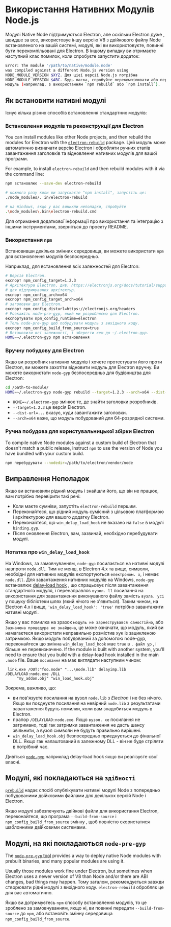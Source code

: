 # Використання Нативних Модулів Node.js

Модулі Native Node підтримуються Electron, але оскільки Electron дуже , швидше за все, використовує іншу версію V8 з двійкового файлу Node встановленого на вашій системі, модулі, які ви використовуєте, повинні бути перекомпільовані для Electron. В іншому випадку ви отримаєте наступний клас помилок, коли спробуєте запустити додаток:

```sh
Error: The module '/path/to/native/module.node'
was compiled against a different Node.js version using
NODE_MODULE_VERSION $XYZ. Для цієї версії Node.js потрібна
NODE_MODULE_VERSION $ABC. Будь ласка, спробуйте перекомпілювати або перевстановити
модуль (наприклад, з використанням `npm rebuild` або `npm install`).
```

## Як встановити нативні модулі

Існує кілька різних способів встановлення стандартних модулів:

### Встановлення модулів та реконструкції для Electron

You can install modules like other Node projects, and then rebuild the modules for Electron with the [`electron-rebuild`][electron-rebuild] package. Цей модуль може автоматично визначати версію Electron і обробляти ручних етапів завантаження заголовків та відновлення нативних модулів для вашої програми.

For example, to install `electron-rebuild` and then rebuild modules with it via the command line:

```sh
npm встановлює --save-dev electron-rebuild

# кожного разу коли ви запускаєте "npm install", запустіть це:
./node_modules/. in/electron-rebuild

# на Windows, якщо у вас виникли неполадки, спробуйте
.\node_modules\.bin\electron-rebuild.cmd
```

Для отримання додаткової інформації про використання та інтеграцію з іншими інструментами, зверніться до проекту README.

### Використання `npm`

Встановивши декілька змінних середовища, ви можете використати `npm` для встановлення модулів безпосередньо.

Наприклад, для встановлення всіх залежностей для Electron:

```sh
# Версія Electron.
експорт npm_config_target=1.2.3
# Архітектура Electron, див. https://electronjs.org/docs/tutorial/support#supported-platforms
# для підтримуваних архітектур.
експорт npm_config_arch=x64
експорт npm_config_target_arch=x64
# заголовки для Electron.
експорт npm_config_disturl=https://electronjs.org/headers
# Розкажіть node-pre-gyp, який ми розробляємо для Electron.
експортувати npm_config_runtime=electron
# Тель node-pre-gyp щоб побудувати модуль з вихідного коду.
експорт npm_config_build_from_source=true
# Встановити всі залежності, і зберегти кеш до ~/.electron-gyp.
HOME=~/.electron-gyp npm встановлення
```

### Вручну побудову для Electron

Якщо ви розробник нативних модулів і хочете протестувати його проти Electron, ви можете захотіти відновити модуль для Electron вручну. Ви можете використати `node-gyp` безпосередньо для будівництва для Electron:

```sh
cd /path-to-module/
HOME=~/.electron-gyp node-gyp rebuild --target=1.2.3 --arch=x64 --dist-url=https://electronjs.org/headers
```

* `HOME=~/.electron-gyp` змінює те, де знайти заголовки розробників.
* `--target=1.2.3` це версія Electron.
* `--dist-url=...` вказує, куди завантажити заголовки.
* `--arch=x64` каже, що модуль побудований для 64-розрядної системи.

### Ручна побудова для користувальницької збірки Electron

To compile native Node modules against a custom build of Electron that doesn't match a public release, instruct `npm` to use the version of Node you have bundled with your custom build.

```sh
npm перебудувати --nodedir=/path/to/electron/vendor/node
```

## Виправлення Неполадок

Якщо ви встановили рідний модуль і знайшли його, що він не працює, вам потрібно перевірити такі речі:

* Коли маєте сумніви, запустіть `electron-rebuild` першим.
* Переконайтеся, що рідний модуль сумісний з цільовою платформою і архітектурою для вашого додатку Electron.
* Переконайтеся, що `win_delay_load_hook` не вказано на `false` в модулі `binding.gyp`.
* Після оновлення Electron, вам, зазвичай, необхідно перебудувати модулі.

### Нотатка про `win_delay_load_hook`

На Windows, за замовчуванням, `node-gyp` посилається на нативні модулі навпроти `node.dll`. Тим не менш, в Electron 4.x та вище, символи, необхідні для нативних модулів експортуються `електроном. x`, і немає `node.dll`. Для завантаження нативних модулів на Windows, `node-gyp` встановлює [delay-load hook](https://msdn.microsoft.com/en-us/library/z9h1h6ty.aspx) , що спрацьовує після завантаження стандартного модуля, і перенаправляє `вузол. ll` посилання на використання для завантаження виконуваного файлу замість `вузла. усі` у пошуку бібліотеки шлях (який нічого не з'явиться). Таким чином, на Electron 4.x і вище, `'win_delay_load_hook': 'true'` потрібно завантажити нативні модулі.

Якщо у вас помилка на зразок `модуль не зареєструвався самостійно`, або `Зазначена
процедура не знайдена`, це може означати, що модуль, який ви намагаєтеся використати неправильно розмістив хук із зацикленою затримкою.  Якщо модуль побудований за допомогою node-gyp, переконайтеся що змінна `win_delay_load_hook` має `true` в `. файл yp` , і більше не перевизначено.  If the module is built with another system, you'll need to ensure that you build with a delay-load hook installed in the main `.node` file. Ваше `посилання` на має виглядати наступним чином:

```plaintext
 link.exe /OUT:"foo.node" "...\node.lib" delayimp.lib /DELAYLOAD:node.exe /DLL
     "my_addon.obj" "win_load_hook.obj"
```

Зокрема, важливо, що:

- ви пов'язуєте посилання на вузол `node.lib` з _Electron_ і не без нічого. Якщо ви поєднуєте посилання на невірний `node.lib` з результатами завантаження будуть помилки, коли вам знадобиться модуль в Electron.
- прапор `/DELAYLOAD:node.exe`. Якщо `вузол. xe` посилання не затримано, тоді гак затримки завантаження не дасть шансу звільнити, а вузол символи не будуть правильно вирішені.
- `win_delay_load_hook.obj` безпосередньо приєднується до фінальної DLL. Якщо гак налаштований в залежному DLL - він не буде стріляти в потрібний час.

Дивіться [`node-gyp`](https://github.com/nodejs/node-gyp/blob/e2401e1395bef1d3c8acec268b42dc5fb71c4a38/src/win_delay_load_hook.cc) наприклад delay-load hook якщо ви реалізуєте свої власні.

## Модулі, які покладаються на `здібності`

[`prebuild`](https://github.com/prebuild/prebuild) надає спосіб опублікувати нативні модулі Node з попередньо побудованими двійковими файлами для декількох версій Node і Electron.

Якщо модулі забезпечують двійкові файли для використання Electron, переконайтеся, що програма `--build-from-source` і `npm_config_build_from_source` змінну , щоб повністю скористатися шаблонними двійковими системами.

## Модулі, на які покладаються `node-pre-gyp`

The [`node-pre-gyp` tool][node-pre-gyp] provides a way to deploy native Node modules with prebuilt binaries, and many popular modules are using it.

Usually those modules work fine under Electron, but sometimes when Electron uses a newer version of V8 than Node and/or there are ABI changes, bad things may happen. Тому загалом, рекомендується завжди створювати рідні модулі з вихідного коду. `electron-rebuild` обробляє це для вас автоматично.

Якщо ви дотримуєтесь `npm` способу встановлення модулів, то це зроблено за замовчуванням, якщо ні, ви повинні передати `--build-from-source` до `npm`, або встановіть змінну середовища `npm_config_build_from_source`.

[electron-rebuild]: https://github.com/electron/electron-rebuild
[node-pre-gyp]: https://github.com/mapbox/node-pre-gyp
